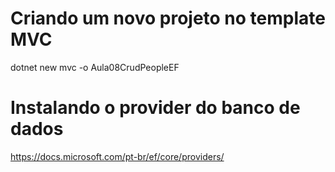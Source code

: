 
# Criando um novo projeto no template MVC

dotnet new mvc -o Aula08CrudPeopleEF


# Instalando o provider do banco de dados

https://docs.microsoft.com/pt-br/ef/core/providers/

